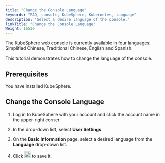 ```yaml
---
title: "Change the Console Language"
keywords: "FAQ, console, KubeSphere, Kubernetes, language"
description: "Select a desire language of the console."
linkTitle: "Change the Console Language"
Weight: 16530
---
```


The KubeSphere web console is currently available in four languages: Simplified Chinese, Traditional Chinese, English and Spanish.

This tutorial demonstrates how to change the language of the console.

## **Prerequisites**

You have installed KubeSphere.

## Change the Console Language

1. Log in to KubeSphere with your account and click the account name in the upper-right corner.

2. In the drop-down list, select **User Settings**.

3. On the **Basic Information** page, select a desired language from the **Language** drop-down list.

4. Click <img src="/images/docs/faq/kubesphere-web-console/change-console-language/check-mark.png" width='20' /> to save it.
